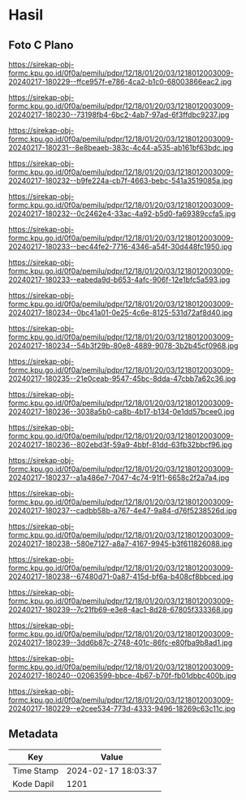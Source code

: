 # Hasil

## Foto C Plano

https://sirekap-obj-formc.kpu.go.id/0f0a/pemilu/pdpr/12/18/01/20/03/1218012003009-20240217-180229--ffce957f-e786-4ca2-b1c0-68003866eac2.jpg

https://sirekap-obj-formc.kpu.go.id/0f0a/pemilu/pdpr/12/18/01/20/03/1218012003009-20240217-180230--73198fb4-6bc2-4ab7-97ad-6f3ffdbc9237.jpg

https://sirekap-obj-formc.kpu.go.id/0f0a/pemilu/pdpr/12/18/01/20/03/1218012003009-20240217-180231--8e8beaeb-383c-4c44-a535-ab161bf63bdc.jpg

https://sirekap-obj-formc.kpu.go.id/0f0a/pemilu/pdpr/12/18/01/20/03/1218012003009-20240217-180232--b9fe224a-cb7f-4663-bebc-541a3519085a.jpg

https://sirekap-obj-formc.kpu.go.id/0f0a/pemilu/pdpr/12/18/01/20/03/1218012003009-20240217-180232--0c2462e4-33ac-4a92-b5d0-fa69389ccfa5.jpg

https://sirekap-obj-formc.kpu.go.id/0f0a/pemilu/pdpr/12/18/01/20/03/1218012003009-20240217-180233--bec44fe2-7716-4346-a54f-30d448fc1950.jpg

https://sirekap-obj-formc.kpu.go.id/0f0a/pemilu/pdpr/12/18/01/20/03/1218012003009-20240217-180233--eabeda9d-b653-4afc-906f-12e1bfc5a593.jpg

https://sirekap-obj-formc.kpu.go.id/0f0a/pemilu/pdpr/12/18/01/20/03/1218012003009-20240217-180234--0bc41a01-0e25-4c6e-8125-531d72af8d40.jpg

https://sirekap-obj-formc.kpu.go.id/0f0a/pemilu/pdpr/12/18/01/20/03/1218012003009-20240217-180234--54b3f29b-80e8-4889-9078-3b2b45cf0968.jpg

https://sirekap-obj-formc.kpu.go.id/0f0a/pemilu/pdpr/12/18/01/20/03/1218012003009-20240217-180235--21e0ceab-9547-45bc-8dda-47cbb7a62c36.jpg

https://sirekap-obj-formc.kpu.go.id/0f0a/pemilu/pdpr/12/18/01/20/03/1218012003009-20240217-180236--3038a5b0-ca8b-4b17-b134-0e1dd57bcee0.jpg

https://sirekap-obj-formc.kpu.go.id/0f0a/pemilu/pdpr/12/18/01/20/03/1218012003009-20240217-180236--802ebd3f-59a9-4bbf-81dd-63fb32bbcf96.jpg

https://sirekap-obj-formc.kpu.go.id/0f0a/pemilu/pdpr/12/18/01/20/03/1218012003009-20240217-180237--a1a486e7-7047-4c74-91f1-6658c2f2a7a4.jpg

https://sirekap-obj-formc.kpu.go.id/0f0a/pemilu/pdpr/12/18/01/20/03/1218012003009-20240217-180237--cadbb58b-a767-4e47-9a84-d76f5238526d.jpg

https://sirekap-obj-formc.kpu.go.id/0f0a/pemilu/pdpr/12/18/01/20/03/1218012003009-20240217-180238--580e7127-a8a7-4167-9945-b3f611826088.jpg

https://sirekap-obj-formc.kpu.go.id/0f0a/pemilu/pdpr/12/18/01/20/03/1218012003009-20240217-180238--67480d71-0a87-415d-bf6a-b408cf8bbced.jpg

https://sirekap-obj-formc.kpu.go.id/0f0a/pemilu/pdpr/12/18/01/20/03/1218012003009-20240217-180239--7c21fb69-e3e8-4ac1-8d28-67805f333368.jpg

https://sirekap-obj-formc.kpu.go.id/0f0a/pemilu/pdpr/12/18/01/20/03/1218012003009-20240217-180239--3dd6b87c-2748-401c-86fc-e80fba9b8ad1.jpg

https://sirekap-obj-formc.kpu.go.id/0f0a/pemilu/pdpr/12/18/01/20/03/1218012003009-20240217-180240--02063599-bbce-4b67-b70f-fb01dbbc400b.jpg

https://sirekap-obj-formc.kpu.go.id/0f0a/pemilu/pdpr/12/18/01/20/03/1218012003009-20240217-180229--e2cee534-773d-4333-9496-18269c63c11c.jpg


## Metadata

| Key        | Value               |
| ---------- | ------------------- |
| Time Stamp | 2024-02-17 18:03:37 |
| Kode Dapil | 1201                |



